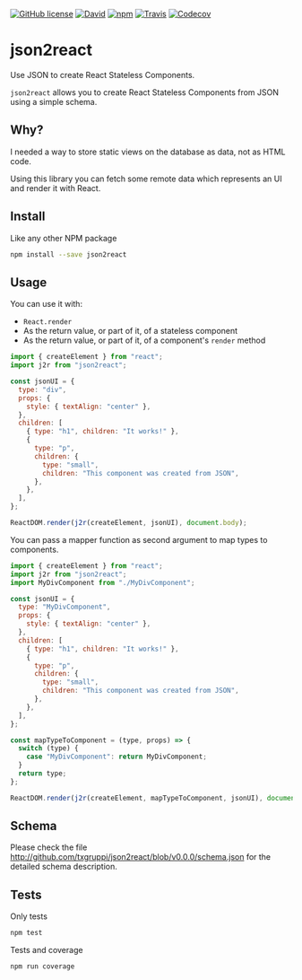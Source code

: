 [![GitHub license](https://img.shields.io/github/license/txgruppi/json2react.svg?style=flat-square)](https://github.com/txgruppi/json2react)
[![David](https://img.shields.io/david/txgruppi/json2react.svg?style=flat-square)](https://github.com/txgruppi/json2react)
[![npm](https://img.shields.io/npm/v/json2react.svg?style=flat-square)](https://www.npmjs.com/package/json2react)
[![Travis](https://img.shields.io/travis/txgruppi/json2react.svg?style=flat-square)](https://travis-ci.org/txgruppi/json2react)
[![Codecov](https://img.shields.io/codecov/c/github/txgruppi/json2react.svg?style=flat-square)](https://codecov.io/github/txgruppi/json2react)

# json2react

Use JSON to create React Stateless Components.

`json2react` allows you to create React Stateless Components from JSON using a simple schema.

## Why?

I needed a way to store static views on the database as data, not as HTML code.

Using this library you can fetch some remote data which represents an UI and render it with React.

## Install

Like any other NPM package

```sh
npm install --save json2react
```

## Usage

You can use it with:

- `React.render`
- As the return value, or part of it, of a stateless component
- As the return value, or part of it, of a component's `render` method

```javascript
import { createElement } from "react";
import j2r from "json2react";

const jsonUI = {
  type: "div",
  props: {
    style: { textAlign: "center" },
  },
  children: [
    { type: "h1", children: "It works!" },
    {
      type: "p",
      children: {
        type: "small",
        children: "This component was created from JSON",
      },
    },
  ],
};

ReactDOM.render(j2r(createElement, jsonUI), document.body);
```

You can pass a mapper function as second argument to map types to components.

```javascript
import { createElement } from "react";
import j2r from "json2react";
import MyDivComponent from "./MyDivComponent";

const jsonUI = {
  type: "MyDivComponent",
  props: {
    style: { textAlign: "center" },
  },
  children: [
    { type: "h1", children: "It works!" },
    {
      type: "p",
      children: {
        type: "small",
        children: "This component was created from JSON",
      },
    },
  ],
};

const mapTypeToComponent = (type, props) => {
  switch (type) {
    case "MyDivComponent": return MyDivComponent;
  }
  return type;
};

ReactDOM.render(j2r(createElement, mapTypeToComponent, jsonUI), document.body);
```

## Schema

Please check the file http://github.com/txgruppi/json2react/blob/v0.0.0/schema.json for the detailed schema description.

## Tests

Only tests

```sh
npm test
```

Tests and coverage

```sh
npm run coverage
```
